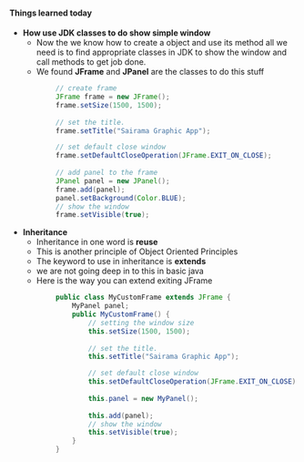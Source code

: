 #### Things learned today
* __How use JDK classes to do show simple window__
    * Now the we know how to create a object and use its method all we need is to find appropriate classes in JDK to show the window and call methods to get job done.
    * We found __JFrame__ and __JPanel__ are the classes to do this stuff
    ```java
            // create frame
            JFrame frame = new JFrame();
            frame.setSize(1500, 1500);
            
            // set the title.
            frame.setTitle("Sairama Graphic App");

            // set default close window
            frame.setDefaultCloseOperation(JFrame.EXIT_ON_CLOSE);
            
            // add panel to the frame
            JPanel panel = new JPanel();
            frame.add(panel);
            panel.setBackground(Color.BLUE);
            // show the window
            frame.setVisible(true);
    ```
* __Inheritance__
    * Inheritance in one word is __reuse__
    * This is another principle of Object Oriented Principles
    * The keyword to use in inheritance is __extends__
    * we are not going deep in to this in basic java
    * Here is the way you can extend exiting JFrame
    ```java
            public class MyCustomFrame extends JFrame {
                MyPanel panel;
                public MyCustomFrame() {
                    // setting the window size
                    this.setSize(1500, 1500);
                
                    // set the title.
                    this.setTitle("Sairama Graphic App");

                    // set default close window
                    this.setDefaultCloseOperation(JFrame.EXIT_ON_CLOSE);
                    
                    this.panel = new MyPanel();
                    
                    this.add(panel);
                    // show the window
                    this.setVisible(true);
                }
            }    
    ```
